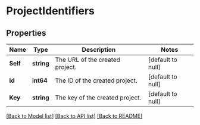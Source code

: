 # ProjectIdentifiers

## Properties
Name | Type | Description | Notes
------------ | ------------- | ------------- | -------------
**Self** | **string** | The URL of the created project. | [default to null]
**Id** | **int64** | The ID of the created project. | [default to null]
**Key** | **string** | The key of the created project. | [default to null]

[[Back to Model list]](../README.md#documentation-for-models) [[Back to API list]](../README.md#documentation-for-api-endpoints) [[Back to README]](../README.md)

